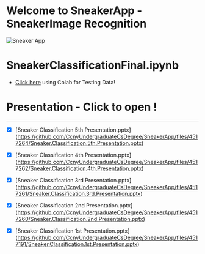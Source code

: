 #  Welcome to SneakerApp - SneakerImage Recognition
![Sneaker App](https://user-images.githubusercontent.com/36207058/78203433-f38ee000-7464-11ea-952d-705c167bc311.png)

# SneakerClassificationFinal.ipynb 
* [Click here](https://colab.research.google.com/drive/1Ks9ul-FR0rLxv8ux7eUQ5iz-UOmh71mg) using Colab for Testing Data!


# Presentation - Click to open !
-------------------------------
  - [X] [Sneaker Classification 5th Presentation.pptx] 
(https://github.com/CcnyUndergraduateCsDegree/SneakerApp/files/4517264/Sneaker.Classification.5th.Presentation.pptx)


  - [X] [Sneaker Classification 4th Presentation.pptx]
(https://github.com/CcnyUndergraduateCsDegree/SneakerApp/files/4517262/Sneaker.Classification.4th.Presentation.pptx)

  - [X] [Sneaker Classification 3rd Presentation.pptx]
(https://github.com/CcnyUndergraduateCsDegree/SneakerApp/files/4517261/Sneaker.Classification.3rd.Presentation.pptx)


  - [X] [Sneaker Classification 2nd Presentation.pptx]
(https://github.com/CcnyUndergraduateCsDegree/SneakerApp/files/4517260/Sneaker.Classification.2nd.Presentation.pptx)


  - [X] [Sneaker Classification 1st Presentation.pptx]
(https://github.com/CcnyUndergraduateCsDegree/SneakerApp/files/4517191/Sneaker.Classification.1st.Presentation.pptx)
